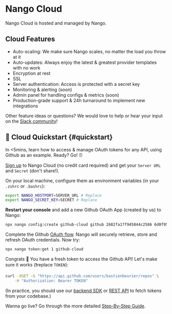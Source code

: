# Nango Cloud

Nango Cloud is hosted and managed by Nango.

## Cloud Features

-   Auto-scaling: We make sure Nango scales, no matter the load you throw at it
-   Auto-updates: Always enjoy the latest & greatest provider templates with no work
-   Encryption at rest
-   SSL
-   Server authentication: Access is protected with a secret key
-   Monitoring & alerting (soon)
-   Admin panel for handling configs & metrics (soon)
-   Production-grade support & 24h turnaround to implement new integrations

Other feature ideas or questions? We would love to help or hear your input on the [Slack community](https://nango.dev/slack)!

## 🚀 Cloud Quickstart {#quickstart}

In <5mins, learn how to access & manage OAuth tokens for any API, using Github as an example. Ready? Go! ⏰

[Sign up](https://nango.dev/start) to Nango Cloud (no credit card required) and get your `Server URL` and `Secret` (don't share!).

On your local machine, configure them as environment variables (in your `.zshrc` or `.bashrc`):

```bash
export NANGO_HOSTPORT=SERVER_URL # Replace
export NANGO_SECRET_KEY=SECRET # Replace
```

**Restart your console** and add a new Github OAuth App (created by us) to Nango:

```bash
npx nango config:create github-cloud github 2682fa17f945844c2586 6d0f95b851a9d37c03f548762a9133ac87455f22 "public_repo"
```

Complete the Github [OAuth flow](https://docs.nango.dev/demo/github-cloud). Nango will securely retrieve, store and refresh OAuth credentials. Now try:

```bash
npx nango token:get 1 github-cloud
```

Congrats 🥳 You have a fresh token to access the Github API! Let's make sure it works (❗️replace `TOKEN`):

```bash
curl -XGET -G "https://api.github.com/users/bastienbeurier/repos" \
    -H "Authorization: Bearer TOKEN"
```

(In practice, you should use our [backend SDK](https://docs.nango.dev/reference/guide#node-sdk) or [REST API](https://docs.nango.dev/reference/guide#rest-api) to fetch tokens from your codebase.)

Wanna go live? Go through the more detailed [Step-By-Step Guide](reference/guide.md).
